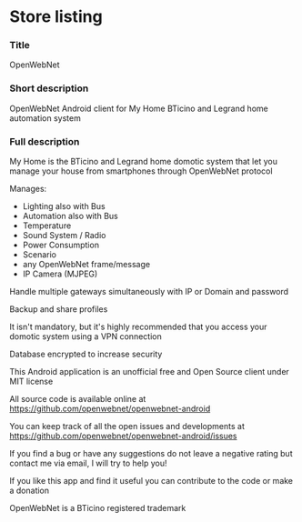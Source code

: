 # Store listing

### Title
OpenWebNet

### Short description
OpenWebNet Android client for My Home BTicino and Legrand home automation system

### Full description
My Home is the BTicino and Legrand home domotic system that let you manage your house from smartphones through OpenWebNet protocol

Manages:
- Lighting also with Bus
- Automation also with Bus
- Temperature
- Sound System / Radio
- Power Consumption
- Scenario
- any OpenWebNet frame/message
- IP Camera (MJPEG)

Handle multiple gateways simultaneously with IP or Domain and password

Backup and share profiles

It isn't mandatory, but it's highly recommended that you access your domotic system using a VPN connection

Database encrypted to increase security

This Android application is an unofficial free and Open Source client under MIT license

All source code is available online at https://github.com/openwebnet/openwebnet-android

You can keep track of all the open issues and developments at https://github.com/openwebnet/openwebnet-android/issues

If you find a bug or have any suggestions do not leave a negative rating but contact me via email, I will try to help you!

If you like this app and find it useful you can contribute to the code or make a donation

OpenWebNet is a BTicino registered trademark
